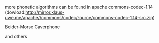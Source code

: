﻿more phonetic algorithms can be found in
apache commons-codec-1.14 (dowload:http://mirror.klaus-uwe.me/apache//commons/codec/source/commons-codec-1.14-src.zip)

Beider-Morse
Caverphone

and others

